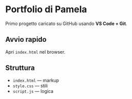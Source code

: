 # Portfolio di Pamela

Primo progetto caricato su GitHub usando **VS Code + Git**.

## Avvio rapido
Apri `index.html` nel browser.

## Struttura
- `index.html` — markup
- `style.css` — stili
- `script.js` — logica
